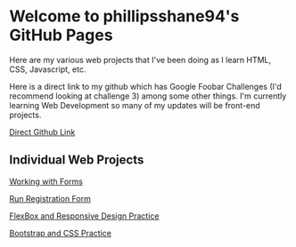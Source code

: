 # Welcome to phillipsshane94's GitHub Pages

Here are my various web projects that I've been doing as I learn HTML, CSS, Javascript, etc. 

Here is a direct link to my github which has Google Foobar Challenges (I'd recommend looking at challenge 3) among some other things.  I'm currently learning Web Development so many of my updates will be front-end projects. 

[Direct Github Link](https://github.com/phillipsshane94)

## Individual Web Projects

[Working with Forms](https://phillipsshane94.github.io/SinglePages/forms.html)

[Run Registration Form](https://phillipsshane94.github.io/SinglePages/raceRegistrationFormPractice.html)

[FlexBox and Responsive Design Practice](https://phillipsshane94.github.io/PricingPanelWebpage/index.html)

[Bootstrap and CSS Practice](https://phillipsshane94/phillipsshane94.github.io/MuseumOfCandyWebpage/index.html)

